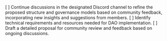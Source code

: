 [ ] Continue discussions in the designated Discord channel to refine the proposed structure and governance models based on community feedback, incorporating new insights and suggestions from members.
[ ] Identify technical requirements and resources needed for DAO implementation.
[ ] Draft a detailed proposal for community review and feedback based on ongoing discussions.